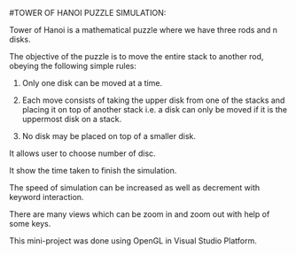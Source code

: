 #TOWER OF HANOI PUZZLE SIMULATION:

Tower of Hanoi is a mathematical puzzle where we have three rods and n disks.

The objective of the puzzle is to move the entire stack to another rod, obeying the following simple rules:

1) Only one disk can be moved at a time.

2) Each move consists of taking the upper disk from one of the stacks and placing it on top of another stack i.e. a disk can only be moved if it is the uppermost disk on a stack.

3) No disk may be placed on top of a smaller disk.

It allows user to choose number of disc.

It show the time taken to finish the simulation.

The speed of simulation can be increased as well as decrement with keyword interaction. 

There are many views which can be zoom in and zoom out with help of some keys.

This mini-project was done using OpenGL in Visual Studio Platform.
